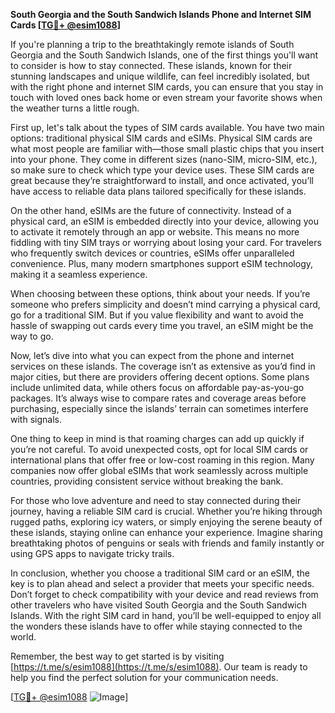 **South Georgia and the South Sandwich Islands Phone and Internet SIM Cards [[TG💪+ @esim1088](https://t.me/s/esim1088)]**

If you're planning a trip to the breathtakingly remote islands of South Georgia and the South Sandwich Islands, one of the first things you'll want to consider is how to stay connected. These islands, known for their stunning landscapes and unique wildlife, can feel incredibly isolated, but with the right phone and internet SIM cards, you can ensure that you stay in touch with loved ones back home or even stream your favorite shows when the weather turns a little rough.

First up, let's talk about the types of SIM cards available. You have two main options: traditional physical SIM cards and eSIMs. Physical SIM cards are what most people are familiar with—those small plastic chips that you insert into your phone. They come in different sizes (nano-SIM, micro-SIM, etc.), so make sure to check which type your device uses. These SIM cards are great because they’re straightforward to install, and once activated, you’ll have access to reliable data plans tailored specifically for these islands.

On the other hand, eSIMs are the future of connectivity. Instead of a physical card, an eSIM is embedded directly into your device, allowing you to activate it remotely through an app or website. This means no more fiddling with tiny SIM trays or worrying about losing your card. For travelers who frequently switch devices or countries, eSIMs offer unparalleled convenience. Plus, many modern smartphones support eSIM technology, making it a seamless experience.

When choosing between these options, think about your needs. If you’re someone who prefers simplicity and doesn’t mind carrying a physical card, go for a traditional SIM. But if you value flexibility and want to avoid the hassle of swapping out cards every time you travel, an eSIM might be the way to go.

Now, let’s dive into what you can expect from the phone and internet services on these islands. The coverage isn’t as extensive as you’d find in major cities, but there are providers offering decent options. Some plans include unlimited data, while others focus on affordable pay-as-you-go packages. It’s always wise to compare rates and coverage areas before purchasing, especially since the islands’ terrain can sometimes interfere with signals.

One thing to keep in mind is that roaming charges can add up quickly if you’re not careful. To avoid unexpected costs, opt for local SIM cards or international plans that offer free or low-cost roaming in this region. Many companies now offer global eSIMs that work seamlessly across multiple countries, providing consistent service without breaking the bank.

For those who love adventure and need to stay connected during their journey, having a reliable SIM card is crucial. Whether you’re hiking through rugged paths, exploring icy waters, or simply enjoying the serene beauty of these islands, staying online can enhance your experience. Imagine sharing breathtaking photos of penguins or seals with friends and family instantly or using GPS apps to navigate tricky trails.

In conclusion, whether you choose a traditional SIM card or an eSIM, the key is to plan ahead and select a provider that meets your specific needs. Don’t forget to check compatibility with your device and read reviews from other travelers who have visited South Georgia and the South Sandwich Islands. With the right SIM card in hand, you’ll be well-equipped to enjoy all the wonders these islands have to offer while staying connected to the world.

Remember, the best way to get started is by visiting [https://t.me/s/esim1088](https://t.me/s/esim1088). Our team is ready to help you find the perfect solution for your communication needs. 

[[TG💪+ @esim1088](https://t.me/s/esim1088) ![Image](https://i.postimg.cc/Y0z9fWf4/image.png)]